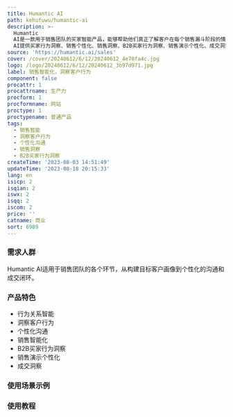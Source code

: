 ```yaml
---
title: Humantic AI
path: kehufuwu/humantic-ai
description: >-
  Humantic
  AI是一款用于销售团队的买家智能产品，能够帮助他们真正了解客户在每个销售漏斗阶段的情况，从构建目标客户画像到个性化的沟通和成交闭环。它提供行为关系智能和洞察力，帮助销售团队了解客户的行为并进行精准化的销售工作。Humantic
  AI提供买家行为洞察、销售个性化、销售洞察、B2B买家行为洞察、销售演示个性化、成交洞察等功能，适用于各种销售场景。
source: 'https://humantic.ai/sales'
cover: /cover/20240612/6/12/20240612_4e70fa4c.jpg
logo: /logo/20240612/6/12/20240612_3b97d971.jpg
label: 销售智能化，洞察客户行为
component: false
procattr: 1
procattrname: 生产力
procform: 1
procformname: 网站
proctype: 1
proctypename: 普通产品
tags:
  - 销售智能
  - 洞察客户行为
  - 个性化沟通
  - 销售洞察
  - B2B买家行为洞察
createTime: '2023-08-03 14:51:49'
updateTime: '2023-08-18 20:15:33'
lang: en
isicp: 2
isqian: 2
iswx: 2
isqq: 2
iscom: 2
price: ''
catname: 商业
sort: 6989
---
```




### 需求人群
Humantic AI适用于销售团队的各个环节，从构建目标客户画像到个性化的沟通和成交闭环。

### 产品特色
- 行为关系智能
- 洞察客户行为
- 个性化沟通
- 销售智能化
- B2B买家行为洞察
- 销售演示个性化
- 成交洞察

### 使用场景示例


### 使用教程


  
